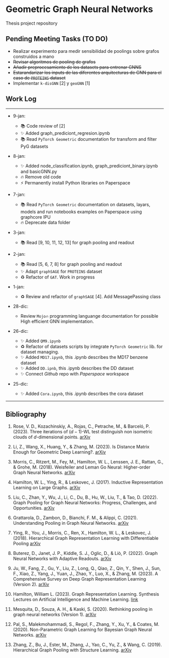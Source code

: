 # Geometric Graph Neural Networks

Thesis project repository

## Pending Meeting Tasks (TO DO)

- Realizar experimento para medir sensibilidad de poolings sobre grafos construidos a mano
- ~~Revisar algoritmos de pooling de grafos~~
- ~~Añadir preprocesamiento de los datasets para entrenar GNNS~~
- ~~Estarandarizar los inputs de las diferentes arquitecturas de GNN para el caso de `PROTEINS` dataset~~
- Implementar `k-disGNN` [2] y `geoGNN` [1]

## Work Log
***
- 9-jan:
   - 📚 Code review of [2]
   - ✨ Added graph_prediciont_regresion.ipynb
   - 📚 Read `PyTorch Geometric` documentation for transform and filter PyG datasets

- 8-jan:
   - ✨ Added node_classification.ipynb, graph_prediciont_binary.ipynb and basicGNN.py
   - 🔥 Remove old code
   - ⚡ Permanently install Python libraries on Paperspace
  
- 7-jan:
   -  📚 Read `PyTorch Geometric` documentation on datasets, layars, models and run notebooks examples on Paperspace using graphcore IPU 
   -  🔥 Deprecate data folder

- 3-jan:
    - 📚 Read [9, 10, 11, 12, 13] for graph pooling and readout
    
- 2-jan:
    - 📚 Read [5, 6, 7, 8] for graph pooling and readout
    - ✨ Adapt `graphSAGE` for `PROTEINS` dataset
    - ♻️ Refactor of `GAT`. Work in progress
- 1-jan:
    - ♻️ Review and refactor of `graphSAGE` [4]. Add MessagePassing class

- 28-dic:
    - Review `Mojo🔥` programming languange documentation for possible High efficient GNN implementation.
      
- 26-dic: 
    - ✨ Added `QM9.ipynb`
    - ♻️ Refactor of datasets scripts by integrate `PyTorch Geometric` lib. for dataset managing.
    - ✨ Added `MD17.ipynb`, this .ipynb describes the MD17 benzene dataset
    - ✨ Added `DD.ipnb`, this .ipynb describes the DD dataset
    - ✨ Connect _Github_ repo with _Paperspace_ workspace

- 25-dic:
    - ✨ Added `Cora.ipynb`, this .ipynb describes the cora dataset
***


## Bibliography

1. Rose, V. D., Kozachinskiy, A., Rojas, C., Petrache, M., & Barceló, P. (2023). Three iterations of $(d-1)$-WL test distinguish non isometric clouds of $d$-dimensional points. [arXiv](https://doi.org/10.48550/ARXIV.2303.12853)

2. Li, Z., Wang, X., Huang, Y., & Zhang, M. (2023). Is Distance Matrix Enough for Geometric Deep Learning?. [arXiv](https://doi.org/10.48550/ARXIV.2302.05743)

3. Morris, C., Ritzert, M., Fey, M., Hamilton, W. L., Lenssen, J. E., Rattan, G., & Grohe, M. (2018). Weisfeiler and Leman Go Neural: Higher-order Graph Neural Networks. [arXiv](https://doi.org/10.48550/ARXIV.1810.02244)

4. Hamilton, W. L., Ying, R., & Leskovec, J. (2017). Inductive Representation Learning on Large Graphs. [arXiv](https://doi.org/10.48550/ARXIV.1706.02216)

5. Liu, C., Zhan, Y., Wu, J., Li, C., Du, B., Hu, W., Liu, T., & Tao, D. (2022). Graph Pooling for Graph Neural Networks: Progress, Challenges, and Opportunities. [arXiv](https://doi.org/10.48550/ARXIV.2204.07321)

6. Grattarola, D., Zambon, D., Bianchi, F. M., & Alippi, C. (2021). Understanding Pooling in Graph Neural Networks. [arXiv](https://doi.org/10.48550/ARXIV.2110.05292)

7. Ying, R., You, J., Morris, C., Ren, X., Hamilton, W. L., & Leskovec, J. (2018). Hierarchical Graph Representation Learning with Differentiable Pooling [arXiv](https://doi.org/10.48550/ARXIV.1806.08804)

8.  Buterez, D., Janet, J. P., Kiddle, S. J., Oglic, D., & Liò, P. (2022). Graph Neural Networks with Adaptive Readouts. [arXiv](https://doi.org/10.48550/ARXIV.2211.04952)

9.  Ju, W., Fang, Z., Gu, Y., Liu, Z., Long, Q., Qiao, Z., Qin, Y., Shen, J., Sun, F., Xiao, Z., Yang, J., Yuan, J., Zhao, Y., Luo, X., & Zhang, M. (2023). A Comprehensive Survey on Deep Graph Representation Learning (Version 2). [arXiv](https://doi.org/10.48550/ARXIV.2304.05055)

10. Hamilton, William L. (2023). Graph Representation Learning. Synthesis Lectures on Artificial Intelligence and Machine Learning. [link](https://www.cs.mcgill.ca/~wlh/grl_book/)

11. Mesquita, D., Souza, A. H., & Kaski, S. (2020). Rethinking pooling in graph neural networks (Version 1). [arXiv](https://doi.org/10.48550/ARXIV.2010.11418)

12. Pal, S., Malekmohammadi, S., Regol, F., Zhang, Y., Xu, Y., & Coates, M. (2020). Non-Parametric Graph Learning for Bayesian Graph Neural Networks. [arXiv](https://doi.org/10.48550/ARXIV.2006.13335)

13. Zhang, Z., Bu, J., Ester, M., Zhang, J., Yao, C., Yu, Z., & Wang, C. (2019). Hierarchical Graph Pooling with Structure Learning. [arXiv](https://doi.org/10.48550/ARXIV.1911.05954)
